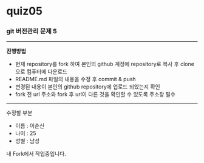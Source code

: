 # quiz05
### git 버전관리 문제 5
---

__진행방법__
- 현재 repository를 fork 하여 본인의 github 계정에 repository로 복사 후 clone으로 컴퓨터에 다운로드
- README.md 파일의 내용을 수정 후 commit & push
- 변경된 내용이 본인의 github repository에 업로드 되었는지 확인
- fork 전 url 주소와 fork 후 url이 다른 것을 확인할 수 있도록 주소창 필수
---

수정할 부분
- 이름 : 이순신
- 나이 : 25
- 성별 : 남성

내 Fork에서 작업중입니다.
